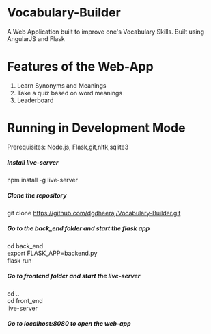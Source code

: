 # Vocabulary-Builder
A Web Application built to improve one's Vocabulary Skills.
Built using AngularJS and Flask

# Features of the Web-App
1. Learn Synonyms and Meanings
2. Take a quiz based on word meanings
3. Leaderboard

# Running in Development Mode
Prerequisites: Node.js, Flask,git,nltk,sqlite3

##### Install live-server
npm install -g live-server

##### Clone the repository
git clone https://github.com/dgdheeraj/Vocabulary-Builder.git

##### Go to the back_end folder and start the flask app 
cd back_end<br>
export FLASK_APP=backend.py<br>
flask run<br>

##### Go to frontend folder and start the live-server
cd ..<br>
cd front_end<br>
live-server<br>

##### Go to localhost:8080 to open the web-app
